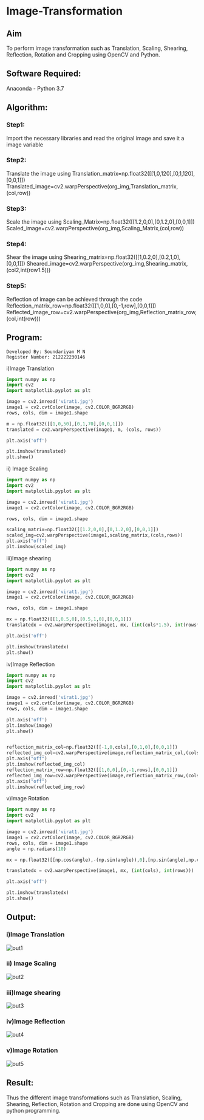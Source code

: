 # Image-Transformation
## Aim
To perform image transformation such as Translation, Scaling, Shearing, Reflection, Rotation and Cropping using OpenCV and Python.

## Software Required:
Anaconda - Python 3.7

## Algorithm:
### Step1:
Import the necessary libraries and read the original image and save it a image variable

### Step2:
Translate the image using
Translation_matrix=np.float32([[1,0,120],[0,1,120],[0,0,1]]) Translated_image=cv2.warpPerspective(org_img,Translation_matrix,(col,row))

### Step3:
Scale the image using
Scaling_Matrix=np.float32([[1.2,0,0],[0,1.2,0],[0,0,1]])
Scaled_image=cv2.warpPerspective(org_img,Scaling_Matrix,(col,row))

### Step4:
Shear the image using
Shearing_matrix=np.float32([[1,0.2,0],[0.2,1,0],[0,0,1]])
Sheared_image=cv2.warpPerspective(org_img,Shearing_matrix,(col2,int(row1.5)))

### Step5:
Reflection of image can be achieved through the code
Reflection_matrix_row=np.float32([[1,0,0],[0,-1,row],[0,0,1]])
Reflected_image_row=cv2.warpPerspective(org_img,Reflection_matrix_row,(col,int(row)))

## Program:
```
Developed By: Soundariyan M N 
Register Number: 212222230146
```
i)Image Translation
```python
import numpy as np
import cv2
import matplotlib.pyplot as plt

image = cv2.imread('virat1.jpg')
image1 = cv2.cvtColor(image, cv2.COLOR_BGR2RGB)
rows, cols, dim = image1.shape

m = np.float32([[1,0,50],[0,1,70],[0,0,1]])
translated = cv2.warpPerspective(image1, m, (cols, rows))

plt.axis('off')

plt.imshow(translated)
plt.show()
```



ii) Image Scaling
```python
import numpy as np
import cv2
import matplotlib.pyplot as plt

image = cv2.imread('virat1.jpg')
image1 = cv2.cvtColor(image, cv2.COLOR_BGR2RGB)

rows, cols, dim = image1.shape

scaling_matrix=np.float32([[1.2,0,0],[0,1.2,0],[0,0,1]])
scaled_img=cv2.warpPerspective(image1,scaling_matrix,(cols,rows))
plt.axis("off")
plt.imshow(scaled_img)
```


iii)Image shearing
```python
import numpy as np
import cv2
import matplotlib.pyplot as plt

image = cv2.imread('virat1.jpg')
image1 = cv2.cvtColor(image, cv2.COLOR_BGR2RGB)

rows, cols, dim = image1.shape

mx = np.float32([[1,0.5,0],[0.5,1,0],[0,0,1]])
translatedx = cv2.warpPerspective(image1, mx, (int(cols*1.5), int(rows*1.5)))

plt.axis('off')

plt.imshow(translatedx)
plt.show()
```



iv)Image Reflection
```python
import numpy as np
import cv2
import matplotlib.pyplot as plt

image = cv2.imread('virat1.jpg')
image1 = cv2.cvtColor(image, cv2.COLOR_BGR2RGB)
rows, cols, dim = image1.shape

plt.axis('off')
plt.imshow(image)
plt.show()


reflection_matrix_col=np.float32([[-1,0,cols],[0,1,0],[0,0,1]])
reflected_img_col=cv2.warpPerspective(image,reflection_matrix_col,(cols,int(rows)))
plt.axis("off")
plt.imshow(reflected_img_col)
reflection_matrix_row=np.float32([[1,0,0],[0,-1,rows],[0,0,1]])
reflected_img_row=cv2.warpPerspective(image,reflection_matrix_row,(cols,int(rows)))
plt.axis("off")
plt.imshow(reflected_img_row)
```



v)Image Rotation
```python
import numpy as np
import cv2
import matplotlib.pyplot as plt

image = cv2.imread('virat1.jpg')
image1 = cv2.cvtColor(image, cv2.COLOR_BGR2RGB)
rows, cols, dim = image1.shape
angle = np.radians(10)

mx = np.float32([[np.cos(angle),-(np.sin(angle)),0],[np.sin(angle),np.cos(angle),0],[0,0,1]])

translatedx = cv2.warpPerspective(image1, mx, (int(cols), int(rows)))

plt.axis('off')

plt.imshow(translatedx)
plt.show()
```


## Output:
### i)Image Translation
![out1](https://github.com/soundariyan18/Image-Transformation/blob/main/out1.png)

### ii) Image Scaling
![out2](https://github.com/soundariyan18/Image-Transformation/blob/main/out2.png)


### iii)Image shearing
![out3](https://github.com/soundariyan18/Image-Transformation/blob/main/out3.png)

### iv)Image Reflection
![out4](https://github.com/soundariyan18/Image-Transformation/blob/main/out4.png)



### v)Image Rotation
![out5](https://github.com/soundariyan18/Image-Transformation/blob/main/out5.png)





## Result: 

Thus the different image transformations such as Translation, Scaling, Shearing, Reflection, Rotation and Cropping are done using OpenCV and python programming.
